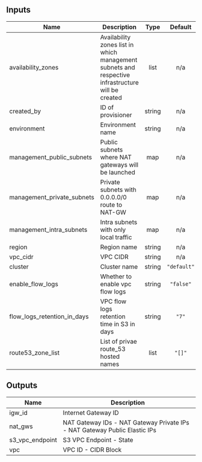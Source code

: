 ## Inputs

| Name | Description | Type | Default | Required |
|------|-------------|:----:|:-----:|:-----:|
| availability\_zones | Availability zones list in which management subnets and respective infrastructure will be created | list | n/a | yes |
| created\_by | ID of provisioner | string | n/a | yes |
| environment | Environment name | string | n/a | yes |
| management\_public\_subnets | Public subnets where NAT gateways will be launched | map | n/a | yes |
| management\_private\_subnets | Private subnets with 0.0.0.0/0 route to NAT-GW | map | n/a | yes |
| management\_intra\_subnets | Intra subnets with only local traffic | map | n/a | yes |
| region | Region name | string | n/a | yes |
| vpc\_cidr | VPC CIDR | string | n/a | yes |
| cluster | Cluster name | string | `"default"` | no |
| enable\_flow\_logs | Whether to enable vpc flow logs | string | `"false"` | no |
| flow\_logs\_retention\_in\_days | VPC flow logs retention time in S3 in days | string | `"7"` | no |
| route53_zone_list | List of privae route_53 hosted names | list | `"[]"` | no

## Outputs

| Name | Description |
|------|-------------|
| igw\_id | Internet Gateway ID |
| nat\_gws | NAT Gateway IDs - NAT Gateway Private IPs - NAT Gateway Public Elastic IPs |
| s3\_vpc\_endpoint | S3 VPC Endpoint - State |
| vpc | VPC ID - CIDR Block |

